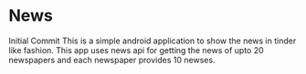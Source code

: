 # News
Initial Commit
This is a simple android application to show the news in tinder like fashion.
This app uses news api for getting the news of upto 20 newspapers and each newspaper provides 10 newses.
